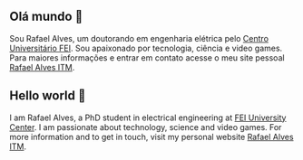 ## Olá mundo 👋

Sou Rafael Alves, um doutorando em engenharia elétrica pelo [Centro Universitário FEI](https://portal.fei.edu.br/). Sou apaixonado por tecnologia, ciência e video games. Para maiores informações e entrar em contato acesse o meu site pessoal [Rafael Alves ITM](https://www.rafaelalvesitm.com/).

## Hello world 👋

I am Rafael Alves, a PhD student in electrical engineering at [FEI University Center](https://portal.fei.edu.br/). I am passionate about technology, science and video games. For more information and to get in touch, visit my personal website [Rafael Alves ITM](https://www.rafaelalvesitm.com/).
